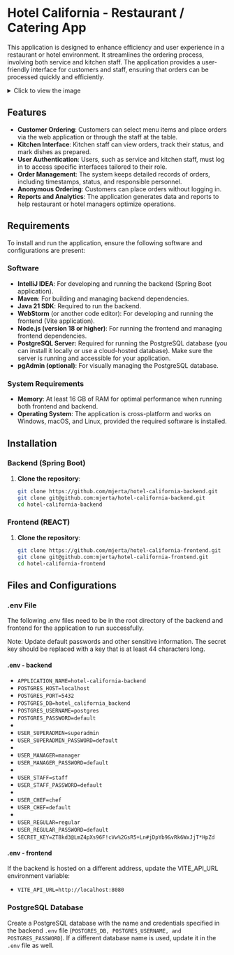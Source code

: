 # Hotel California - Restaurant / Catering App

This application is designed to enhance efficiency and user experience in a restaurant or hotel environment. It streamlines the ordering process, involving both service and kitchen staff. The application provides a user-friendly interface for customers and staff, ensuring that orders can be processed quickly and efficiently.

<details>
  <summary>Click to view the image</summary>

![Hidden Image](../hotel-california-frontend/src/assets/menu-page-hotel-california.png)

</details>

## Features
- **Customer Ordering**: Customers can select menu items and place orders via the web application or through the staff at the table.
- **Kitchen Interface**: Kitchen staff can view orders, track their status, and mark dishes as prepared.
- **User Authentication**: Users, such as service and kitchen staff, must log in to access specific interfaces tailored to their role.
- **Order Management**: The system keeps detailed records of orders, including timestamps, status, and responsible personnel.
- **Anonymous Ordering**: Customers can place orders without logging in.
- **Reports and Analytics**: The application generates data and reports to help restaurant or hotel managers optimize operations.

## Requirements
To install and run the application, ensure the following software and configurations are present:

### Software
- **IntelliJ IDEA**: For developing and running the backend (Spring Boot application).
- **Maven**: For building and managing backend dependencies.
- **Java 21 SDK**: Required to run the backend.
- **WebStorm** (or another code editor): For developing and running the frontend (Vite application).
- **Node.js (version 18 or higher)**: For running the frontend and managing frontend dependencies.
- **PostgreSQL Server:** Required for running the PostgreSQL database (you can install it locally or use a cloud-hosted database). Make sure the server is running and accessible for your application.
- **pgAdmin (optional)**: For visually managing the PostgreSQL database.

### System Requirements
- **Memory**: At least 16 GB of RAM for optimal performance when running both frontend and backend.
- **Operating System**: The application is cross-platform and works on Windows, macOS, and Linux, provided the required software is installed.

## Installation

### Backend (Spring Boot)

1. **Clone the repository**:
   ```bash
   git clone https://github.com/mjerta/hotel-california-backend.git
   git clone git@github.com:mjerta/hotel-california-backend.git
   cd hotel-california-backend

### Frontend (REACT)
1. **Clone the repository**:
   ```bash
   git clone https://github.com/mjerta/hotel-california-frontend.git
   git clone git@github.com:mjerta/hotel-california-frontend.git
   cd hotel-california-frontend

## Files and Configurations

### .env File

The following .env files need to be in the root directory of the backend and frontend for the application to run successfully.

Note: Update default passwords and other sensitive information. The secret key should be replaced with a key that is at least 44 characters long.

#### .env - backend


- `APPLICATION_NAME=hotel-california-backend`
- `POSTGRES_HOST=localhost`
- `POSTGRES_PORT=5432`
- `POSTGRES_DB=hotel_california_backend`
- `POSTGRES_USERNAME=postgres`
- `POSTGRES_PASSWORD=default`
-
- `USER_SUPERADMIN=superadmin`
- `USER_SUPERADMIN_PASSWORD=default`
-
- `USER_MANAGER=manager`
- `USER_MANAGER_PASSWORD=default`
-
- `USER_STAFF=staff`
- `USER_STAFF_PASSWORD=default`
-
- `USER_CHEF=chef`
- `USER_CHEF=default`
-
- `USER_REGULAR=regular`
- `USER_REGULAR_PASSWORD=default`
- `SECRET_KEY=ZT8kd3@LmZ4pXs96F!cVw%2GsR5+Ln#jDpYb9&vRk6WxJjT*HpZd`

#### .env - frontend

If the backend is hosted on a different address, update the VITE_API_URL environment variable:

- `VITE_API_URL=http://localhost:8080`

### PostgreSQL Database

Create a PostgreSQL database with the name and credentials specified in the backend `.env` file (`POSTGRES_DB, POSTGRES_USERNAME, and POSTGRES_PASSWORD`). If a different database name is used, update it in the `.env` file as well.
